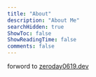 ```yaml
---
title: "About"
description: "About Me"
searchHidden: true
ShowToc: false
ShowReadingTime: false
comments: false
---
```

forword to [zeroday0619.dev](https://zeroday0619.dev)

